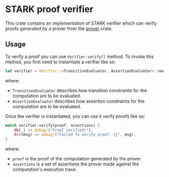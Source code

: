 # STARK proof verifier
This crate contains an implementation of STARK verifier which can verify proofs generated by a prover from the [prover](../prover) crate.

## Usage
To verify a proof you can use `Verifier.verify()` method. To invoke this method, you first need to instantiate a verifier like so:
```Rust
let verifier = Verifier::<TransitionEvaluator, AssertionEvaluator>::new();
```
where:

* `TransitionEvaluator` describes how transition constraints for the computation are to be evaluated.
* `AssertionEvaluator` describes how assertion constraints for the computation are to be evaluated.

Once the verifier is instantiated, you can use it verify proofs like so:
```Rust
match verifier.verify(proof, assertions) {
    Ok(_) => debug!("Proof verified!"),
    Err(msg) => debug!("Failed to verify proof: {}", msg),
}
```
where:

* `proof` is the proof of the computation generated by the prover.
* `assertions` is a set of assertions the prover made against the computation's execution trace.
